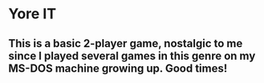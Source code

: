 # Yore IT
## This is a basic 2-player game, nostalgic to me since I played several games in this genre on my MS-DOS machine growing up. Good times!
